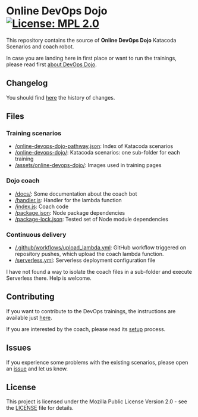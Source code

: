 # Online DevOps Dojo  [![License: MPL 2.0](https://img.shields.io/badge/License-MPL%202.0-brightgreen.svg)](https://opensource.org/licenses/MPL-2.0)

This repository contains the source of **Online DevOps Dojo** Katacoda Scenarios
and coach robot.

In case you are landing here in first place or want to run the trainings, please
read first [about DevOps Dojo](https://dxc-technology.github.io/about-devops-dojo/).

## Changelog

You should find [here](CHANGELOG.md) the history of changes.

## Files

### Training scenarios

- [/online-devops-dojo-pathway.json](online-devops-dojo-pathway.json): Index of
Katacoda scenarios
- [/online-devops-dojo/](online-devops-dojo/): Katacoda scenarios: one sub-folder
for each training
- [/assets/online-devops-dojo/](assets/online-devops-dojo/): Images used in
training pages

### Dojo coach

- [/docs/](docs): Some documentation about the coach bot
- [/handler.js](handler.js): Handler for the lambda function
- [/index.js](index.js): Coach code
- [/package.json](package.json): Node package dependencies
- [/package-lock.json](package-lock.json): Tested set of Node module dependencies

### Continuous delivery

- [/.github/workflows/upload_lambda.yml](.github/workflows/upload_lambda.yml):
  GitHub workflow triggered on repository pushes, which upload the coach lambda function.
- [/serverless.yml](serverless.yml): Serverless deployment configuration file

I have not found a way to isolate the coach files in a sub-folder and execute Serverless
there. Help is welcome.

## Contributing

If you want to contribute to the DevOps trainings, the instructions are available
just [here](CONTRIBUTING.md).

If you are interested by the coach, please read its [setup](docs/bot-setup.md) process.

## Issues

If you experience some problems with the existing scenarios, please open an
[issue](https://github.com/dxc-technology/online-devops-dojo/issues/new/choose)
and let us know.

## License

This project is licensed under the Mozilla Public License Version 2.0 - see
the [LICENSE](LICENSE) file for details.

